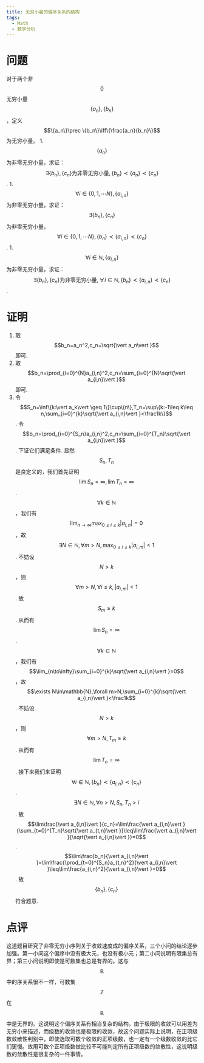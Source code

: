 ```yaml
---
title: 无穷小量的偏序关系的结构
tags:
  - Math
  - 数学分析
---
```


# 问题

对于两个非$$0$$无穷小量$$\{a_n\},\{b_n\}$$，定义$$\{a_n\}\prec \{b_n\}\iff\{\frac{a_n}{b_n}\}$$为无穷小量。
	1. $$\{a_n\}$$为非零无穷小量，求证：$$\exists\{b_n\},\{c_n\}\text{为非零无穷小量},\{b_n\}\prec \{a_n\}\prec\{c_n\}$$.
	1. $$\forall i\in\{0,1,\cdots N\},\{a_{i,n}\}$$为非零无穷小量，求证：$$\exists\{b_n\},\{c_n\}$$为非零无穷小量，$$\forall i\in\{0,1,\cdots N\},\{b_n\}\prec \{a_{i,n}\}\prec\{c_n\}$$.
	1. $$\forall i\in\mathbb{N},\{a_{i,n}\}$$为非零无穷小量，求证：$$\exists\{b_n\},\{c_n\}\text{为非零无穷小量},\forall i\in\mathbb{N},\{b_n\}\prec \{a_{i,n}\}\prec\{c_n\}$$.

# 证明

1. 取$$b_n=a_n^2,c_n=\sqrt{\vert a_n\vert }$$即可. 
1. 取$$b_n=\prod_{i=0}^{N}a_{i,n}^2,c_n=\sum_{i=0}^{N}\sqrt{\vert a_{i,n}\vert }$$即可.
1. 令$$S_n=\inf\{k:\vert a_k\vert \geq 1\}\cup\{n\},T_n=\sup\{k:-1\leq k\leq n,\sum_{i=0}^{k}\sqrt{\vert a_{i,n}\vert }<\frac1k\}$$. 令$$b_n=\prod_{i=0}^{S_n}a_{i,n}^2,c_n=\sum_{i=0}^{T_n}\sqrt{\vert a_{i,n}\vert }$$. 下证它们满足条件. 显然$$S_n,T_n$$是良定义的，我们首先证明$$\lim S_n=\infty,\lim T_n=\infty$$. $$\forall k\in\mathbb{N}$$，我们有$$\lim_{n\to\infty}\displaystyle\max_{0\leq i\leq k}\vert a_{i,n}\vert =0$$，故$$\exists N\in\mathbb{N},\forall m>N,\displaystyle\max_{0\leq i\leq k}\vert a_{i,m}\vert <1$$. 不妨设$$N>k$$，则$$\forall m>N,\forall i\leq k,\vert a_{i,m}\vert <1$$. 故$$S_m\geq k$$. 从而有$$\lim S_n=\infty$$. $$\forall k\in\mathbb{N}$$，我们有$$\lim_{n\to\infty}\sum_{i=0}^{k}\sqrt{\vert a_{i,n}\vert }=0$$，故$$\exists N\in\mathbb{N},\forall m>N,\sum_{i=0}^{k}\sqrt{\vert a_{i,n}\vert }<\frac1k$$. 不妨设$$N>k$$，则$$\forall m>N,T_m\geq k$$. 从而有$$\lim T_n=\infty$$. 接下来我们来证明$$\forall i\in\mathbb{N},\{b_n\}\prec \{a_{i,n}\}\prec\{c_n\}$$. $$\exists N\in\mathbb{N},\forall n>N,S_n,T_n>i$$. 故$$\lim\frac{\vert a_{i,n}\vert }{c_n}=\lim\frac{\vert a_{i,n}\vert }{\sum_{t=0}^{T_n}\sqrt{\vert a_{t,n}\vert }}\leq\lim\frac{\vert a_{i,n}\vert }{\sqrt{\vert a_{i,n}\vert }}=0$$. $$\lim\frac{b_n}{\vert a_{i,n}\vert }=\lim\frac{\prod_{t=0}^{S_n}a_{t,n}^2}{\vert a_{i,n}\vert }\leq\lim\frac{a_{i,n}^2}{\vert a_{i,n}\vert }=0$$. 故$$\{b_n\},\{c_n\}$$符合题意. 

# 点评

这道题目研究了非零无穷小序列关于收敛速度成的偏序关系，三个小问的结论逐步加强。第一小问这个偏序中没有极大元，也没有极小元；第二小问说明有限集总有界；第三小问说明即使是可数集也总是有界的。这与$$\mathbb{R}$$中的序关系很不一样，可数集$$\mathbb{Z}$$在$$\mathbb{R}$$中是无界的。这说明这个偏序关系有相当复杂的结构。由于极限的收敛可以用差为无穷小来描述，而级数的收敛也是极限的收敛，故这个问题实际上说明，在正项级数敛散性判别中，即使选取可数个收敛的正项级数，也一定有一个级数收敛的比它们更慢。故用可数个正项级数做比较不可能判定所有正项级数的敛散性，这说明级数的敛散性是很复杂的一件事情。
